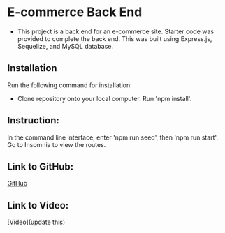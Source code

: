 # E-commerce Back End 
- This project is a back end for an e-commerce site.  Starter code was provided to complete the back end.  This was built using Express.js, Sequelize, and MySQL database.

## Installation
Run the following command for installation:
- Clone repository onto your local computer.  Run 'npm install'.

## Instruction:
In the command line interface, enter 'npm run seed', then 'npm run start'.  Go to Insomnia to view the routes.


## Link to GitHub:
[GitHub](https://github.com/Qaizen/e-commerce)

## Link to Video:
[Video](update this)
